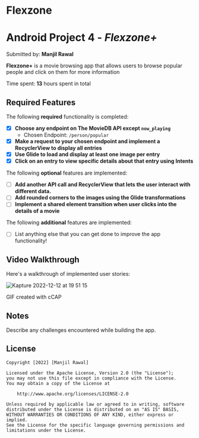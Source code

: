 # Flexzone
# Android Project 4 - *Flexzone+*

Submitted by: **Manjil Rawal**

**Flexzone+** is a movie browsing app that allows users to browse popular people and click on them for more information

Time spent: **13** hours spent in total

## Required Features

The following **required** functionality is completed:

- [x] **Choose any endpoint on The MovieDB API except `now_playing`**
  - Chosen Endpoint: `/person/popular`
- [x] **Make a request to your chosen endpoint and implement a RecyclerView to display all entries**
- [x] **Use Glide to load and display at least one image per entry**
- [x] **Click on an entry to view specific details about that entry using Intents**

The following **optional** features are implemented:

- [ ] **Add another API call and RecyclerView that lets the user interact with different data.** 
- [ ] **Add rounded corners to the images using the Glide transformations**
- [ ] **Implement a shared element transition when user clicks into the details of a movie**

The following **additional** features are implemented:

- [ ] List anything else that you can get done to improve the app functionality!

## Video Walkthrough

Here's a walkthrough of implemented user stories: 




![Kapture 2022-12-12 at 19 51 15](https://user-images.githubusercontent.com/113137093/207229902-f0d5f25f-b7b8-4418-9066-eab3c76757e5.gif)

<!--  -->
GIF created with cCAP
<!-- Recommended tools:
[Kap](https://getkap.co/) for macOS![Kapture 2022-12-12 at 19 51 15](https://user-images.githubusercontent.com/113137093/207229344-419aaa2b-8dc6-44c2-92f8-1347e1c09b91.gif)

[ScreenToGif](https://www.screentogif.com/) for Windows
[peek](https://github.com/phw/peek) for Linux. -->

## Notes

Describe any challenges encountered while building the app.

## License

    Copyright [2022] [Manjil Rawal]

    Licensed under the Apache License, Version 2.0 (the "License");
    you may not use this file except in compliance with the License.
    You may obtain a copy of the License at

        http://www.apache.org/licenses/LICENSE-2.0

    Unless required by applicable law or agreed to in writing, software
    distributed under the License is distributed on an "AS IS" BASIS,
    WITHOUT WARRANTIES OR CONDITIONS OF ANY KIND, either express or implied.
    See the License for the specific language governing permissions and
    limitations under the License.
